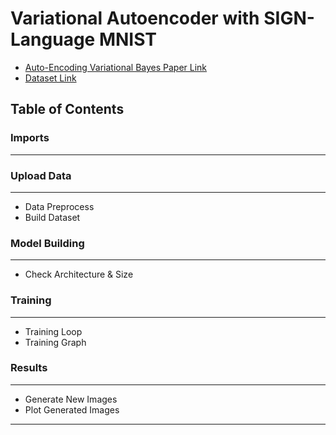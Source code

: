 # Variational Autoencoder with SIGN-Language MNIST
* [Auto-Encoding Variational Bayes Paper Link](https://arxiv.org/abs/1312.6114)
* [Dataset Link](https://www.kaggle.com/datasets/datamunge/sign-language-mnist)

## Table of Contents
### Imports
___
### Upload Data
___
* Data Preprocess
* Build Dataset
### Model Building
___
* Check Architecture & Size
### Training
___
* Training Loop
* Training Graph
### Results
___
* Generate New Images
* Plot Generated Images
___
